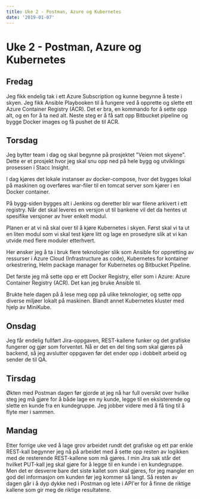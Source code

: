 ```yaml
---
title: Uke 2 - Postman, Azure og Kubernetes
date: '2019-01-07'
---
```


# Uke 2 - Postman, Azure og Kubernetes

## Fredag

Jeg fikk endelig tak i ett Azure Subscription og kunne begynne å teste i skyen. Jeg fikk Ansible Playbooken til å fungere ved å opprette og slette ett Azure Container Registry (ACR). Det er bra, en kommando for å sette opp alt, og en for å ta ned alt.
Neste steg er å få satt opp Bitbucket pipeline og bygge Docker images og få pushet de til ACR.

## Torsdag

Jeg bytter team i dag og skal begynne på prosjektet "Veien mot skyene". Dette er et prosjekt hvor jeg skal snu opp ned på hele bygg og utviklings prosessen i Stacc Insight.

I dag kjøres det lokale instanser av docker-compose, hvor det bygges lokal på maskinen og overføres war-filer til en tomcat server som kjører i en Docker container.

På bygg-siden bygges alt i Jenkins og deretter blir war filene arkivert i ett registry. Når det skal leveres en versjon ut til bankene vil det da hentes ut spesifike versjoner av hver enkelt modul.

Planen er at vi nå skal over til å kjøre Kubernetes i skyen. Først skal vi ta ut en liten modul som vi skal test kjøre litt og lage en prosedyre slik at vi kan utvide med flere moduler etterhvert.

Her ønsker jeg å ta i bruk flere teknologier slik som Ansible for oppretting av ressurser i Azure Cloud (Infrastructure as code), Kubernetes for kontainer orkestrering, Helm package manager for Kubernetes og Bitbucket Pipeline.

Det første jeg må sette opp er ett Docker Registry, eller som i Azure: Azure Container Registry (ACR). Det kan jeg bruke Ansible til.

Brukte hele dagen på å lese meg opp på ulike teknologier, og sette opp diverse miljøer lokalt på maskinen. Blandt annet Kubernetes kluster med hjelp av MiniKube.

## Onsdag

Jeg får endelig fullført Jira-oppgaven, REST-kallene funker og det grafiske fungerer og gjør som forventet. Nå er det en del ting som skal gjøres på backend, så jeg avslutter oppgaven før det ender opp i dobbelt arbeid og sender de til QA.

## Tirsdag

Økten med Postman dagen før gjorde at jeg nå har full oversikt over hvilke steg jeg må gjøre for å både lage en ny kunde, legge til en eksisterende og slette en kunde fra en kundegruppe. Jeg jobber videre med å få ting til å flyte mer i sammen.

## Mandag

Etter forrige uke ved å lage grov arbeidet rundt det grafiske og ett par enkle REST-kall begynner jeg nå på arbeidet med å sette opp resten av logikken med de resterende REST-kallene som må gjøres.
I min Jira sak står det hvilket PUT-kall jeg skal gjøre for å legge til en kunde i en kundegruppe. Men det er desverre bare det siste kallet som skal gjøres, for jeg mangler en god del informasjon om kunden før jeg kommer så langt. Så resten av dagen går i å dyp dykke ned i Postman og lete i API'er for å finne de riktige kallene som gir meg de riktige resultatene.
